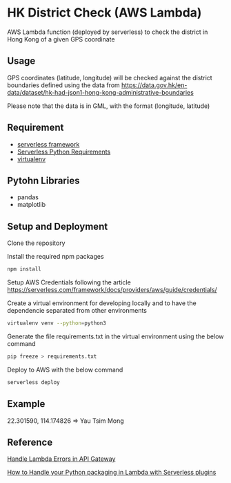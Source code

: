 # HK District Check (AWS Lambda)

AWS Lambda function (deployed by serverless) to check the district in Hong Kong of a given GPS coordinate

## Usage

GPS coordinates (latitude, longitude) will be checked against the district boundaries defined using the data from https://data.gov.hk/en-data/dataset/hk-had-json1-hong-kong-administrative-boundaries

Please note that the data is in GML, with the format (longitude, latitude)

## Requirement

- [serverless framework](https://serverless.com/)
- [Serverless Python Requirements](https://www.npmjs.com/package/serverless-python-requirements)
- [virtualenv](https://virtualenv.pypa.io/en/latest/)

## Pytohn Libraries

- pandas
- matplotlib

## Setup and Deployment

Clone the repository

Install the required npm packages

```bash
npm install
```

Setup AWS Credentials following the article https://serverless.com/framework/docs/providers/aws/guide/credentials/

Create a virtual environment for developing locally and to have the dependencie separated from other environments

```bash
virtualenv venv --python=python3
```

Generate the file requirements.txt in the virtual environment using the below command

```bash
pip freeze > requirements.txt
```

Deploy to AWS with the below command

```bash
serverless deploy
```

## Example

22.301590, 114.174826 => Yau Tsim Mong

## Reference

[Handle Lambda Errors in API Gateway](https://docs.aws.amazon.com/apigateway/latest/developerguide/handle-errors-in-lambda-integration.html)

[How to Handle your Python packaging in Lambda with Serverless plugins](https://serverless.com/blog/serverless-python-packaging/)
